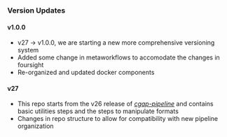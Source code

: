 ### Version Updates

#### v1.0.0
* v27 -> v1.0.0, we are starting a new more comprehensive versioning system
* Added some change in metaworkflows to accomodate the changes in foursight
* Re-organized and updated docker components

#### v27
* This repo starts from the v26 release of [*cgap-pipeline*](https://github.com/dbmi-bgm/cgap-pipeline) and contains basic utilities steps and the steps to manipulate formats
* Changes in repo structure to allow for compatibility with new pipeline organization
